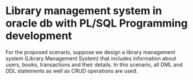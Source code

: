 # Library management system in oracle db with PL/SQL Programming development

For the proposed scenario, suppose we design a library management system
(Library Management System) that includes information about users,
books, transactions and their details. In this scenario, all DML and DDL 
statements as well as CRUD operations are used.